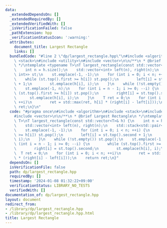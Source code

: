 ```yaml
---
data:
  _extendedDependsOn: []
  _extendedRequiredBy: []
  _extendedVerifiedWith: []
  _isVerificationFailed: false
  _pathExtension: hpp
  _verificationStatusIcon: ':warning:'
  attributes:
    document_title: Largest Rectangle
    links: []
  bundledCode: "#line 2 \"dp/largest_rectangle.hpp\"\n#include <algorithm>\n#include\
    \ <stack>\n#include <utility>\n#include <vector>\n\n/**\n * @brief Largest Rectangle\n\
    \ */\ntemplate <typename T>\nT largest_rectangle(const std::vector<T>& h) {\n\
    \    int n = h.size();\n    std::vector<int> left(n), right(n);\n    std::stack<std::pair<T,\
    \ int>> st;\n    st.emplace(-1, -1);\n    for (int i = 0; i < n; ++i) {\n    \
    \    while (st.top().first >= h[i]) st.pop();\n        left[i] = st.top().second\
    \ + 1;\n        st.emplace(h[i], i);\n    }\n    while (!st.empty()) st.pop();\n\
    \    st.emplace(-1, n);\n    for (int i = n - 1; i >= 0; --i) {\n        while\
    \ (st.top().first >= h[i]) st.pop();\n        right[i] = st.top().second;\n  \
    \      st.emplace(h[i], i);\n    }\n    T ret = 0;\n    for (int i = 0; i < n;\
    \ ++i)\n        ret = std::max(ret, h[i] * (right[i] - left[i]));\n    return\
    \ ret;\n}\n"
  code: "#pragma once\n#include <algorithm>\n#include <stack>\n#include <utility>\n\
    #include <vector>\n\n/**\n * @brief Largest Rectangle\n */\ntemplate <typename\
    \ T>\nT largest_rectangle(const std::vector<T>& h) {\n    int n = h.size();\n\
    \    std::vector<int> left(n), right(n);\n    std::stack<std::pair<T, int>> st;\n\
    \    st.emplace(-1, -1);\n    for (int i = 0; i < n; ++i) {\n        while (st.top().first\
    \ >= h[i]) st.pop();\n        left[i] = st.top().second + 1;\n        st.emplace(h[i],\
    \ i);\n    }\n    while (!st.empty()) st.pop();\n    st.emplace(-1, n);\n    for\
    \ (int i = n - 1; i >= 0; --i) {\n        while (st.top().first >= h[i]) st.pop();\n\
    \        right[i] = st.top().second;\n        st.emplace(h[i], i);\n    }\n  \
    \  T ret = 0;\n    for (int i = 0; i < n; ++i)\n        ret = std::max(ret, h[i]\
    \ * (right[i] - left[i]));\n    return ret;\n}"
  dependsOn: []
  isVerificationFile: false
  path: dp/largest_rectangle.hpp
  requiredBy: []
  timestamp: '2024-01-08 01:32:22+09:00'
  verificationStatus: LIBRARY_NO_TESTS
  verifiedWith: []
documentation_of: dp/largest_rectangle.hpp
layout: document
redirect_from:
- /library/dp/largest_rectangle.hpp
- /library/dp/largest_rectangle.hpp.html
title: Largest Rectangle
---
```

